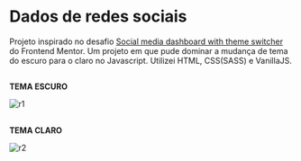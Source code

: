 # Dados de redes sociais

Projeto inspirado no desafio <a href="https://www.frontendmentor.io/challenges/social-media-dashboard-with-theme-switcher-6oY8ozp_H">Social media dashboard with theme switcher</a> do Frontend Mentor.
Um projeto em que pude dominar a mudança de tema do escuro para o claro no Javascript. Utilizei HTML, CSS(SASS) e VanillaJS.
##
**TEMA ESCURO**

![r1](https://user-images.githubusercontent.com/86975073/140620051-f45504dd-a2d5-4bb4-928d-f88e7dd7d33b.JPG)
##
**TEMA CLARO**

![r2](https://user-images.githubusercontent.com/86975073/140620055-f2980434-9547-4173-a8d6-738e55e3583c.JPG)
